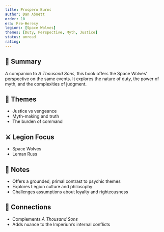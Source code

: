 ```yaml
---
title: Prospero Burns  
author: Dan Abnett  
order: 10  
era: Pre-Heresy  
legions: [Space Wolves]  
themes: [Duty, Perspective, Myth, Justice]  
status: unread  
rating:  
---
```


## 🧭 Summary  
A companion to *A Thousand Sons*, this book offers the Space Wolves’ perspective on the same events. It explores the nature of duty, the power of myth, and the complexities of judgment.

## 🧠 Themes  
- Justice vs vengeance  
- Myth-making and truth  
- The burden of command  

## ⚔️ Legion Focus  
- Space Wolves  
- Leman Russ  

## 📝 Notes  
- Offers a grounded, primal contrast to psychic themes  
- Explores Legion culture and philosophy  
- Challenges assumptions about loyalty and righteousness  

## 🔗 Connections  
- Complements *A Thousand Sons*  
- Adds nuance to the Imperium’s internal conflicts  